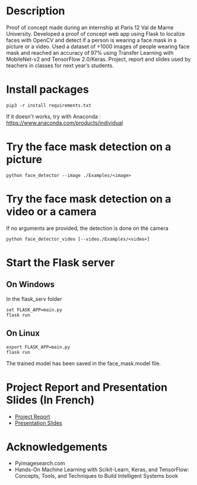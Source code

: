 # Description
Proof of concept made during an internship at Paris 12 Val de Marne University.
Developed a proof of concept web app using Flask to localize faces with OpenCV and detect if a person is wearing a face mask in a picture or a video. Used a dataset of +1000 images of people wearing face mask and reached an accuracy of 97% using Transfer Learning with MobileNet-v2 and TensorFlow 2.0/Keras. Project, report and slides used by teachers in classes for next year’s students.

# Install packages
```
pip3 -r install requirements.txt
```
If it doesn't works, try with Anaconda : https://www.anaconda.com/products/individual
# Try the face mask detection on a picture
```
python face_detector --image ./Examples/<image>
```

# Try the face mask detection on a video or a camera
If no arguments are provided, the detection is done on the camera
```
python face_detector_video [--video./Examples/<video>] 
```

# Start the Flask server
## On Windows
In the flask_serv folder
```
set FLASK_APP=main.py
flask run
```
## On Linux
```
export FLASK_APP=main.py
flask run
```
The trained model has been saved in the face_mask.model file.

# Project Report and Presentation Slides (In French)
* [Project Report](https://github.com/aurelien-peden/Face-mask-detector/blob/master/Rapport%20projet%20IA%20masque%20Aur%C3%A9lien%20Peden.pdf)
* [Presentation Slides](https://github.com/aurelien-peden/Face-mask-detector/blob/master/AI%20Port%20du%20masque%20slides.pptx)

# Acknowledgements
* Pyimagesearch.com
* Hands-On Machine Learning with Scikit-Learn, Keras, and TensorFlow: Concepts, Tools, and Techniques to Build Intelligent Systems book
